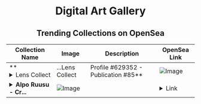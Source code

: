 <div align="center">

# Digital Art Gallery

## Trending Collections on OpenSea

| Collection Name                       | Image                                                                                     | Description                       | OpenSea Link                                                                                          |
|---------------------------------------|-------------------------------------------------------------------------------------------|-----------------------------------|--------------------------------------------------------------------------------------------------------|
| **<details><summary>Lens Collect | ...</summary>Lens Collect | Profile #629352 - Publication #85</details>** | ![Image](https://i.seadn.io/s/raw/files/5739cec94adc98aaf1499577e63a51f6.png?w=500&auto=format?w=200&auto=format) |  | <details><summary>Link</summary>[Lens Collect | Profile #629352 - Publication #85](https://opensea.io/collection/lens-collect-profile-629352-publication-85)</details> |
| **<details><summary>Alpo Ruusu - Cr...</summary>Alpo Ruusu - Creative Contrasts</details>** | ![Image](https://i.seadn.io/s/raw/files/81872c15a67fbe615569bea20c97f89e.jpg?w=500&auto=format?w=200&auto=format) |  | <details><summary>Link</summary>[Alpo Ruusu - Creative Contrasts](https://opensea.io/collection/alpo-ruusu-creative-contrasts)</details> |

</div>